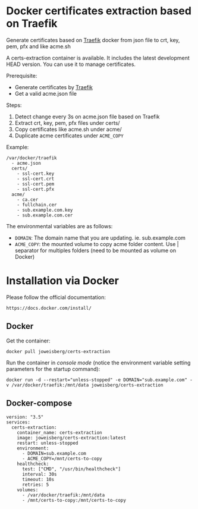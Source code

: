 Docker certificates extraction based on Traefik
============

Generate certificates based on [Traefik](https://docs.traefik.io/) docker from json file to crt, key, pem, pfx and like acme.sh

A certs-extraction container is available. It includes the latest development HEAD version. You can use it to manage certificates.

Prerequisite:

* Generate certificates by [Traefik](https://docs.traefik.io/)
* Get a valid acme.json file

Steps:
1. Detect change every 3s on acme.json file based on Traefik
2. Extract crt, key, pem, pfx files under certs/
3. Copy certificates like acme.sh under acme/
4. Duplicate acme certificates under `ACME_COPY`

Example:

    /var/docker/traefik
      - acme.json
      certs/
        - ssl-cert.key
        - ssl-cert.crt
        - ssl-cert.pem
        - ssl-cert.pfx
      acme/
        - ca.cer
        - fullchain.cer
        - sub.example.com.key
        - sub.example.com.cer

The environmental variables are as follows:
* `DOMAIN`: The domain name that you are updating. ie. sub.example.com
* `ACME_COPY`: the mounted volume to copy acme folder content. Use | separator for multiples folders (need to be mounted as volume on Docker)

Installation via Docker
============

Please follow the official documentation:

    https://docs.docker.com/install/

Docker
---------------------

Get the container:

    docker pull joweisberg/certs-extraction

Run the container in *console mode* (notice the environment variable setting parameters for the startup command):

    docker run -d --restart="unless-stopped" -e DOMAIN="sub.example.com" -v /var/docker/traefik:/mnt/data joweisberg/certs-extraction

Docker-compose
---------------------

    version: "3.5"
    services:
      certs-extraction:
        container_name: certs-extraction
        image: joweisberg/certs-extraction:latest
        restart: unless-stopped
        environment:
          - DOMAIN=sub.example.com
          - ACME_COPY=/mnt/certs-to-copy
        healthcheck:
          test: ["CMD", "/usr/bin/healthcheck"]
          interval: 30s
          timeout: 10s
          retries: 5
        volumes:
          - /var/docker/traefik:/mnt/data
          - /mnt/certs-to-copy:/mnt/certs-to-copy
